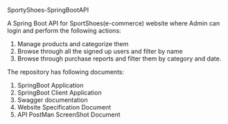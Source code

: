 SportyShoes-SpringBootAPI

A Spring Boot API for SportShoes(e-commerce) website where Admin can login and perform the following actions:
1. Manage products and categorize them
2. Browse through all the signed up users and filter by name
3. Browse through purchase reports and filter them by category and date.

The repository has following documents:
1. SpringBoot Application
2. SpringBoot Client Application
3. Swagger documentation
4. Website Specification Document
5. API PostMan ScreenShot Document

